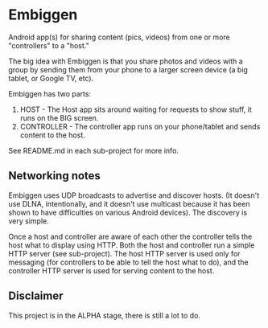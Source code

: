 Embiggen
=========

Android app(s) for sharing content (pics, videos) from one or more "controllers" to a "host."

The big idea with Embiggen is that you share photos and videos with a group
by sending them from your phone to a larger screen device (a big tablet, or Google TV, etc). 

Embiggen has two parts:   
1. HOST - The Host app sits around waiting for requests to show stuff, it runs on the BIG screen.   
2. CONTROLLER - The controller app runs on your phone/tablet and sends content to the host. 

See README.md in each sub-project for more info. 

Networking notes
----------------
Embiggen uses UDP broadcasts to advertise and discover hosts. (It doesn't use DLNA, intentionally,
and it doesn't use multicast because it has been shown to have difficulties on various Android devices).
The discovery is very simple. 

Once a host and controller are aware of each other the controller tells the host what to display using HTTP. 
Both the host and controller run a simple HTTP server (see sub-project). The host HTTP server is used
only for messaging (for controllers to be able to tell the host what to do), and the controller HTTP server
is used for serving content to the host. 


Disclaimer
----------
This project is in the ALPHA stage, there is still a lot to do. 
